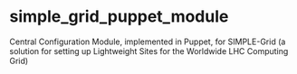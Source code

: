 # simple_grid_puppet_module
Central Configuration Module, implemented in Puppet, for SIMPLE-Grid  (a solution for setting up Lightweight Sites for the Worldwide LHC Computing Grid)
